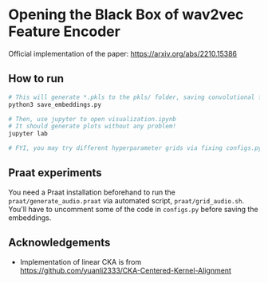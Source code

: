 # Opening the Black Box of wav2vec Feature Encoder
Official implementation of the paper: https://arxiv.org/abs/2210.15386

## How to run
```bash
# This will generate *.pkls to the pkls/ folder, saving convolutional features.
python3 save_embeddings.py

# Then, use jupyter to open visualization.ipynb
# It should generate plots without any problem!
jupyter lab

# FYI, you may try different hyperparameter grids via fixing configs.py
```

## Praat experiments
You need a Praat installation beforehand to run the `praat/generate_audio.praat` via automated script, `praat/grid_audio.sh`.
You'll have to uncomment some of the code in `configs.py` before saving the embeddings.


## Acknowledgements
- Implementation of linear CKA is from https://github.com/yuanli2333/CKA-Centered-Kernel-Alignment
